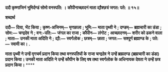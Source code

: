 **ददौ कृष्णाजिनं भूमिर्दण्डं सोमो वनस्पति: ।** **कौपीनाच्छादनं माता द्यौश्छत्रं जगत: पते: ॥ १५॥** 

**शब्दार्थ** 

**ददौ—** **दिया, भेंट किया** **; कृष्ण-अजिनम्—** **मृगछाला** **; भूमि:—** **माता पृथ्वी ने** **; दण्डम्—** **ब्रह्मचारी का डंडा** **; सोम:—** **चन्द्रदेव** **ने** **; वन:-पति:—** **जंगल का राजा** **; कौपीन—** **लंगोट** **; आच्छादनम्—** **शरीर को ढकने वाला** **; माता—** **उनकी माता अदिति ने** **;** **द्यौ:—** **स्वर्गलोक** **; छत्रम्—** **छाता** **; जगत:—** **सश्पूर्ण ब्रह्माण्ड के** **; पते:—** **स्वामी का।** **.** 

**माता पृथ्वी ने उन्हें मृगचर्म प्रदान किया तथा वनस्पतियों के राजा चन्द्रदेव ने उन्हें ब्रह्मदण्ड** **(ब्रह्मचारी का डंडा) प्रदान किया। उनकी माता अदिति ने उन्हें कौपीन के लिए वष तथा** **स्वर्गलोक के अधिनायक देवता ने उन्हें छत्र प्रदान किया।** **** 